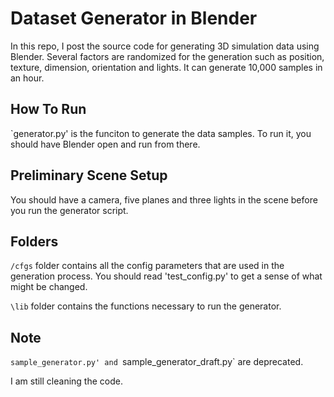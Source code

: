 # Dataset Generator in Blender

In this repo, I post the source code for generating 3D simulation data using Blender. Several factors are randomized for the generation such as position, texture, dimension, orientation and lights. It can generate 10,000 samples in an hour. 

## How To Run

`generator.py' is the funciton to generate the data samples. To run it, you should have Blender open and run from there. 

## Preliminary Scene Setup

You should have a camera, five planes and three lights in the scene before you run the generator script.  

## Folders

`/cfgs` folder contains all the config parameters that are used in the generation process. You should read 'test_config.py' to get a sense of what might be changed. 

`\lib` folder contains the functions necessary to run the generator. 

## Note

`sample_generator.py' and `sample_generator_draft.py` are deprecated. 


I am still cleaning the code. 
